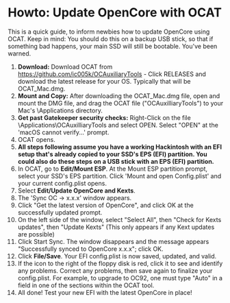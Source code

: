# Howto: Update OpenCore with OCAT
 This is a quick guide, to inform newbies how to update OpenCore using OCAT.  Keep in mind:  You should do this on a backup USB stick, so that if something bad happens, your main SSD will still be bootable.  You've been warned.  

1. **Download:**  Download OCAT from https://github.com/ic005k/OCAuxiliaryTools - Click RELEASES and download the latest release for your OS.  Typically that will be OCAT_Mac.dmg. 
2. **Mount and Copy:**  After downloading the OCAT_Mac.dmg file, open and mount the DMG file, and drag the OCAT file ("OCAuxilliaryTools") to your Mac's \Applications directory. 
3. **Get past Gatekeeper security checks:**  Right-Click on the file \Applications\OCAuxilliaryTools and select OPEN.  Select "OPEN" at the 'macOS cannot verify...' prompt. 
4. OCAT opens. 
5. **All steps following assume you have a working Hackintosh with an EFI setup that's already copied to your SSD's EPS (EFI) partition.  You could also do these steps on a USB stick with an EPS (EFI) partition.**
6. In OCAT, go to **Edit/Mount ESP**.  At the Mount ESP partition prompt, select your SSD's EPS partition.  Click 'Mount and open Config.plist' and your current config.plist opens. 
7. Select **Edit/Update OpenCore and Kexts**. 
8. The 'Sync OC -> x.x.x' window appears. 
9. Click "Get the latest version of OpenCore", and click OK at the successfully updated prompt.
10. On the left side of the window, select "Select All", then "Check for Kexts updates", then "Update Kexts" (This only appears if any Kext updates are possible)
11. Click Start Sync. The window disappears and the message appears "Successfully synced to OpenCore x.x.x"; click OK.
12. Click **File/Save**.  Your EFI config.plist is now saved, updated, and valid. 
13. If the icon to the right of the floppy disk is red, click it to see and identify any problems.  Correct any problems, then save again to finalize your config.plist.  For example, to upgrade to OC92, one must type "Auto" in a field in one of the sections within the OCAT tool.
14. All done!  Test your new EFI with the latest OpenCore in place! 
